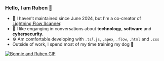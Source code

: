 ### Hello, I am Ruben 👋

- 🔨 I haven’t maintained since June 2024, but I'm a co-creator of [Lightning Flow Scanner](https://github.com/Lightning-Flow-Scanner). 
- 💬 I like enganging in conversations about **technology**, **software** and **cybersecurity**.
- ⚙️ Am comfortable developing with `.ts`/`.js`, `.apex`, `.flow`, `.html` and `.css`
- Outside of work, I spend most of my time training my dog 🐶

  
[![Bonnie and Ruben GIF](./media/bonnieandruben.gif)](https://www.youtube.com/@bonnieandruben)
